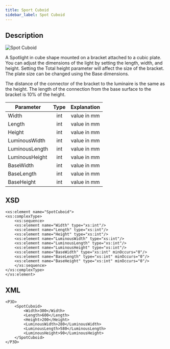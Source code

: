 ```yaml
---
title: Sport Cuboid
sidebar_label: Spot Cuboid
---
```


## Description

![Spot Cuboid](/img/docs/geometry/parametric/SpotCuboid.webp)

A Spotlight in cube shape mounted on a bracket attached to a cubic plate. You can adjust the dimensions of the light by setting the length, width, and height. Setting the Total height parameter will affect the size of the bracket. The plate size can be changed using the Base dimensions.

The distance of the connector of the bracket to the luminaire is the same as the height. The length of the connection from the base surface to the bracket is 10% of the height.

| Parameter      | Type | Explanation |
| -------------- | :--: | :---------: |
| Width          | int  | value in mm |
| Length         | int  | value in mm |
| Height         | int  | value in mm |
| LuminousWidth  | int  | value in mm |
| LuminousLength | int  | value in mm |
| LuminousHeight | int  | value in mm |
| BaseWidth      | int  | value in mm |
| BaseLength     | int  | value in mm |
| BaseHeight     | int  | value in mm |

## XSD

    <xs:element name="SpotCuboid">
    <xs:complexType>
    	<xs:sequence>
    	<xs:element name="Width" type="xs:int"/>
    	<xs:element name="Length" type="xs:int"/>
    	<xs:element name="Height" type="xs:int"/>
    	<xs:element name="LuminousWidth" type="xs:int"/>
    	<xs:element name="LuminousLength" type="xs:int"/>
    	<xs:element name="LuminousHeight" type="xs:int"/>
    	<xs:element name="BaseWidth" type="xs:int" minOccurs="0"/>
    	<xs:element name="BaseLength" type="xs:int" minOccurs="0"/>
    	<xs:element name="BaseHeight" type="xs:int" minOccurs="0"/>
    	</xs:sequence>
    </xs:complexType>
    </xs:element>

## XML

    <P3D>
    	<SpotCuboid>
    		<Width>300</Width>
    		<Length>600</Length>
    		<Height>200</Height>
    		<LuminousWidth>280</LuminousWidth>
    		<LuminousLength>580</LuminousLength>
    		<LuminousHeight>90</LuminousHeight>
    	</SpotCuboid>
    </P3D>
